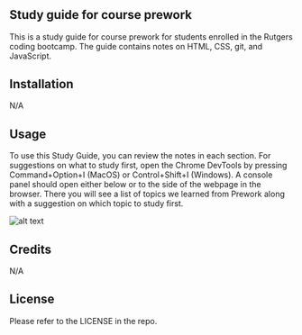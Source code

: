 # <Prework Study Guide>

## Study guide for course prework

This is a study guide for course prework for students enrolled in the Rutgers coding bootcamp.  The guide contains notes on HTML, CSS, git, and JavaScript.


## Installation

N/A

## Usage

To use this Study Guide, you can review the notes in each section. For suggestions on what to study first, open the Chrome DevTools by pressing Command+Option+I (MacOS) or Control+Shift+I (Windows). A console panel should open either below or to the side of the webpage in the browser. There you will see a list of topics we learned from Prework along with a suggestion on which topic to study first.

![alt text](assets/images/screenshot.png)

## Credits

N/A

## License

Please refer to the LICENSE in the repo.



